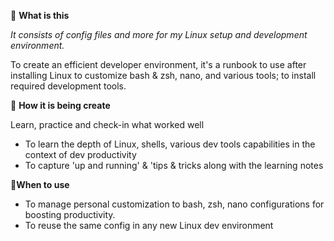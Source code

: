 :thinking: **What is this**

_It consists of config files and more for my Linux setup and development environment._

To create an efficient developer environment, it's a runbook to use after installing Linux to customize bash & zsh, nano, and various tools; to install required development tools.

:clap: **How it is being create**

Learn, practice and check-in what worked well
* To learn the depth of Linux, shells, various dev tools capabilities in the context of dev productivity
* To capture 'up and running' & 'tips & tricks along with the learning notes 

:rocket:**When to use**
* To manage personal customization to bash, zsh, nano configurations for boosting productivity. 
* To reuse the same config in any new Linux dev environment
